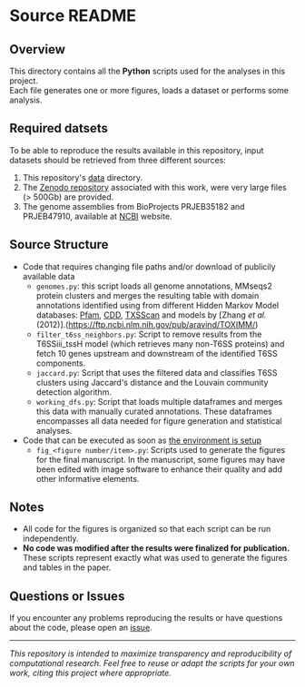 # Source README

## Overview

This directory contains all the **Python** scripts used for the analyses in this project.  
Each file generates one or more figures, loads a dataset or performs some analysis.

## Required datsets

To be able to reproduce the results available in this repository, input datasets should be retrieved from three different sources:

1. This repository's [data](../data) directory.
2. The [Zenodo repository](https://zenodo.org/records/16066565) associated with this work, were very large files  (> 500Gb) are provided.
3. The genome assemblies from BioProjects PRJEB35182 and PRJEB47910, available at [NCBI](https://www.ncbi.nlm.nih.gov/) website.

## Source Structure

- Code that requires changing file paths and/or download of publicily available data
  - `genomes.py`: this script loads all genome annotations, MMseqs2 protein clusters and merges the resulting table with domain annotations identified using from different Hidden Markov Model databases: [Pfam](https://www.ebi.ac.uk/interpro/), [CDD](https://www.ncbi.nlm.nih.gov/cdd), [TXSScan](https://github.com/macsy-models) and models by [Zhang *et al.* (2012)].(https://ftp.ncbi.nlm.nih.gov/pub/aravind/TOXIMM/)
  - `filter_t6ss_neighbors.py`: Script to remove results from the T6SSiii_tssH model (which retrieves many non-T6SS proteins) and fetch 10 genes upstream and downstream of the identified T6SS components.
  - `jaccard.py`: Script that uses the filtered data and classifies T6SS clusters using Jaccard's distance and the Louvain community detection algorithm.
  - `working_dfs.py`: Script that loads multiple dataframes and merges this data with manually curated annotations. These dataframes encompasses all data needed for figure generation and statistical analyses.
- Code that can be executed as soon as [the environment is setup](../README.md)
  - `fig_<figure number/item>.py`: Scripts used to generate the figures for the final manuscript. In the manuscript, some figures may have been edited with image software to enhance their quality and add other informative elements.

## Notes

- All code for the figures is organized so that each script can be run independently.
- **No code was modified after the results were finalized for publication.** These scripts represent exactly what was used to generate the figures and tables in the paper.

## Questions or Issues

If you encounter any problems reproducing the results or have questions about the code, please open an [issue](https://github.com/leepbioinfo/10ksgt6ss/issues).

---

*This repository is intended to maximize transparency and reproducibility of computational research. Feel free to reuse or adapt the scripts for your own work, citing this project where appropriate.*
